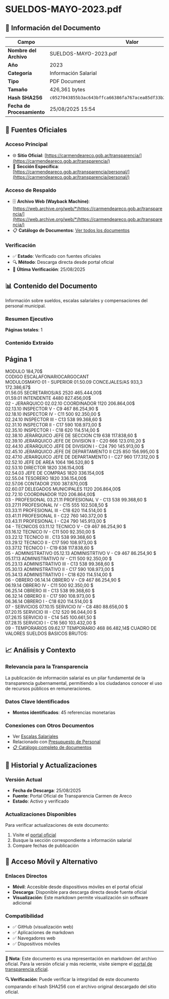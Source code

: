 # SUELDOS-MAYO-2023.pdf

## 📄 Información del Documento

| Campo | Valor |
|-------|--------|
| **Nombre del Archivo** | SUELDOS-MAYO-2023.pdf |
| **Año** | 2023 |
| **Categoría** | Información Salarial |
| **Tipo** | PDF Document |
| **Tamaño** | 426,361 bytes |
| **Hash SHA256** | `c0527043855b3ac643bffca66386fa767acea85df33b253225bd13438182d6ab` |
| **Fecha de Procesamiento** | 25/08/2025 15:54 |

## 🔗 Fuentes Oficiales

### Acceso Principal
- 🌐 **Sitio Oficial**: [https://carmendeareco.gob.ar/transparencia/](https://carmendeareco.gob.ar/transparencia/)
- 📁 **Sección Específica**: [https://carmendeareco.gob.ar/transparencia/personal/](https://carmendeareco.gob.ar/transparencia/personal/)

### Acceso de Respaldo
- 🗄️ **Archivo Web (Wayback Machine)**: [https://web.archive.org/web/*/https://carmendeareco.gob.ar/transparencia/](https://web.archive.org/web/*/https://carmendeareco.gob.ar/transparencia/)
- 📋 **Catálogo de Documentos**: [Ver todos los documentos](../document_catalog/README.md)

### Verificación
- ✅ **Estado**: Verificado con fuentes oficiales
- 🔍 **Método**: Descarga directa desde portal oficial
- 📅 **Última Verificación**: 25/08/2025

## 📊 Contenido del Documento

Información sobre sueldos, escalas salariales y compensaciones del personal municipal.

### Resumen Ejecutivo

**Páginas totales**: 1

### Contenido Extraído

## Página 1

MODULO 184,70$               
CODIGO 
ESCALAFONARIOCARGOCANT  
MODULOSMAYO 
01 - SUPERIOR
01.50.09 CONCEJALES/AS 933,3 172.386,67$        
01.56.05 SECRETARIOS/AS 2520 465.444,00$        
01.59.01 INTENDENTE 4480 827.456,00$        
02 - JERARQUICO
02.02.10 COORDINADOR 1120 206.864,00$        
02.13.10 INSPECTOR V - C9 467 86.254,90 $          
02.18.10 INSPECTOR IV - C11 500 92.350,00 $          
02.24.10 INSPECTOR III - C13 538 99.368,60 $          
02.31.10 INSPECTOR II - C17 590 108.973,00 $        
02.35.10 INSPECTOR  I - C18 620 114.514,00 $        
02.38.10 JERARQUICO JEFE DE SECCION C19 638 117.838,60 $        
02.39.10 JERARQUICO  JEFE DE DIVISION II - C20 666 123.010,20 $        
02.44.10 JERARQUICO JEFE DE DIVISION I - C24 790 145.913,00 $        
02.45.10 JERARQUICO JEFE DE DEPARTAMENTO II C25 850 156.995,00 $        
02.47.10 JERARQUICO JEFE DE DEPARTAMENTO I - C27 960 177.312,00 $        
02.52.10 JEFE DE AREA 1064 196.520,80 $        
02.53.10 DIRECTOR 1820 336.154,00$        
02.54.03 JEFE DE COMPRAS 1820 336.154,00$        
02.55.04 TESORERO 1820 336.154,00$        
02.57.06 CONTADOR 2100 387.870,00$        
02.60.07 DELEGADOS MUNICIPALES 1120 206.864,00$        
02.72.10 COORDINADOR 1120 206.864,00$        
03 - PROFESIONAL
03.21.11 PROFESIONAL V - C13 538 99.368,60 $          
03.27.11 PROFESIONAL IV - C15 555 102.508,50 $        
03.33.11 PROFESIONAL III - C18 620 114.514,00 $        
03.41.11 PROFESIONAL II - C22 760 140.372,00 $        
03.43.11 PROFESIONAL I - C24 790 145.913,00 $        
04 - TECNICOS
03.11.12 TECNICO V - C9 467 86.254,90 $          
03.16.12 TECNICO IV - C11 500 92.350,00 $          
03.22.12 TECNICO III . C13 538 99.368,60 $          
03.29.12 TECNICO II - C17 590 108.973,00 $        
03.37.12 TECNICO I - C19 638 117.838,60 $        
05 - ADMINISTRATIVO
05.12.13 ADMINISTRTIVO V - C9 467 86.254,90 $          
05.17.13 ADMINISTRATIVO IV - C11 500 92.350,00 $          
05.23.13 ADMINISTRATIVO III - C13 538 99.368,60 $          
05.30.13 ADMINISTRATIVO II - C17 590 108.973,00 $        
05.34.13 ADMINISTRATIVO I - C18 620 114.514,00 $        
06 - OBRERO
06.14.14 OBRERO V - C9 467 86.254,90 $          
06.19.14 OBRERO IV - C11 500 92.350,00 $          
06.25.14 OBRERO III - C13 538 99.368,60 $          
06.32.14 OBRERO II - C17 590 108.973,00 $        
06.36.14 OBRERO I - C18 620 114.514,00 $        
07 - SERVICIOS
07.10.15 SERVICIO IV - C8 480 88.656,00 $          
07.20.15 SERVICIO III - C12 520 96.044,00 $          
07.26.15 SERVICIO II - C14 545 100.661,50 $        
07.28.15 SERVICIO I - C16 560 103.432,00 $        
09 - TEMPORARIOS
09.62.17 TEMPORARIO 468 86.482,14$          CUADRO DE VALORES SUELDOS BASICOS BRUTOS:



## 📈 Análisis y Contexto

### Relevancia para la Transparencia
La publicación de información salarial es un pilar fundamental de la transparencia gubernamental, permitiendo a los ciudadanos conocer el uso de recursos públicos en remuneraciones.

### Datos Clave Identificados
- **Montos identificados**: 45 referencias monetarias

### Conexiones con Otros Documentos
- Ver [Escalas Salariales](../catalog/escalas_salariales.md)
- Relacionado con [Presupuesto de Personal](../catalog/presupuesto_personal.md)
- [📋 Catálogo completo de documentos](../document_catalog/README.md)

## 🔄 Historial y Actualizaciones

### Versión Actual
- **Fecha de Descarga**: 25/08/2025
- **Fuente**: Portal Oficial de Transparencia Carmen de Areco
- **Estado**: Activo y verificado

### Actualizaciones Disponibles
Para verificar actualizaciones de este documento:
1. Visite el [portal oficial](https://carmendeareco.gob.ar/transparencia/)
2. Busque la sección correspondiente a información salarial
3. Compare fechas de publicación

## 📱 Acceso Móvil y Alternativo

### Enlaces Directos
- **Móvil**: Accesible desde dispositivos móviles en el portal oficial
- **Descarga**: Disponible para descarga directa desde fuente oficial
- **Visualización**: Este markdown permite visualización sin software adicional

### Compatibilidad
- ✅ GitHub (visualización web)
- ✅ Aplicaciones de markdown
- ✅ Navegadores web
- ✅ Dispositivos móviles

---

**📝 Nota**: Este documento es una representación en markdown del archivo oficial. 
Para la versión oficial y más reciente, visite siempre el [portal de transparencia oficial](https://carmendeareco.gob.ar/transparencia/).

**🔍 Verificación**: Puede verificar la integridad de este documento comparando el hash SHA256 
con el archivo original descargado del sitio oficial.
